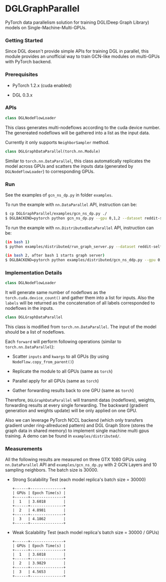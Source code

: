 # DGLGraphParallel

PyTorch data parallelism solution for training DGL(Deep Graph Library) models on Single-Machine-Multi-GPUs.

### Getting Started

Since DGL doesn't provide simple APIs for training DGL in parallel, this module provides an unofficial way to train GCN-like modules on multi-GPUs with PyTorch backend.

### Prerequisites

* PyTorch 1.2.x (cuda enabled)

* DGL 0.3.x

### APIs

```python
class DGLNodeFlowLoader
```
This class generates multi-nodeflows according to the cuda device number. The genereated nodeflows will be gathered into a list as the input data.

Currently it only supports `NeighborSampler` method.

```python
class DGLGraphDataParallel(torch.nn.Module)
```
Similar to `torch.nn.DataParallel`, this class automatically replicates the model across GPUs and scatters the inputs data (generated by `DGLNodeFlowLoader`) to corresponding GPUs.

### Run

See the examples of `gcn_ns_dp.py` in folder `examples`.

To run the example with `nn.DataParallel` API, instruction can be:

```sh
$ cp DGLGraphParallel/examples/gcn_ns_dp.py ./
$ DGLBACKEND=pytorch python gcn_ns_dp.py --gpu 0,1,2 --dataset reddit-self-loop --num-neighbors 10 --batch-size 30000 --test-batch-size 30000
```

To run the example with `nn.DistributedDataParallel` API, instruction can be:

```sh
(in bash 1)
$ python examples/distributed/run_graph_server.py --dataset reddit-self-loop --num-workers 3
```

```sh
(in bash 2, after bash 1 starts graph server)
$ DGLBACKEND=pytorch python examples/distributed/gcn_ns_ddp.py --gpu 0,1 --dataset reddit-self-loop --num-neighbors 10 --batch-size 30000 --test-batch-size 10000
```

### Implementation Details

```python
class DGLNodeFlowLoader
```
It will generate same number of nodeflows as the `torch.cuda.device_count()` and gather them into a list for inputs. Also the `labels` will be returned as the concatenation of all labels corresponded to nodeflows in the inputs.

```python
class DGLGraphDataParallel
```
This class is modified from `torch.nn.DataParallel`. The input of the model should be a list of nodeflows. 

Each `forward` will perform following operations (similar to `torch.nn.DataParallel`):

  * Scatter `inputs` and `kwargs` to all GPUs (by using `NodeFlow.copy_from_parent()`)

  * Replicate the module to all GPUs (same as `torch`)

  * Parallel apply for all GPUs (same as `torch`)

  * Gather forwarding results back to one GPU (same as `torch`)

Therefore, `DGLGraphDataParallel` will transmit datas (nodeflows), weights, forwarding results at every single forwarding. The backward (gradient generation and weights update) will be only applied on one GPU.

Also we can leverage PyTorch NCCL backend (which only transfers gradient under ring-allreduced pattern) and DGL Graph Store (stores the graph data in shared memory) to implement single machine multi gpus training. A demo can be found in `examples/distributed/`.

### Measurements

All the following results are measured on three GTX 1080 GPUs using `nn.DataParallel` API and `examples/gcn_ns_dp.py` with 2 GCN Layers and 10 sampling neighbors. The batch size is 30000.

* Strong Scalability Test (each model replica's batch size = 30000)
  
  ```
  +------+---------------+  
  | GPUs | Epoch Time(s) |  
  +------+---------------+  
  |  1   | 3.6018        |  
  +------+---------------+  
  |  2   | 4.8981        |  
  +------+---------------+  
  |  3   | 4.1862        |  
  +------+---------------+ 
  ```

* Weak Scalability Test (each model replica's batch size = 30000 / GPUs)
  
  ```
  +------+---------------+
  | GPUs | Epoch Time(s) |
  +------+---------------+
  |  1   | 3.6018        |
  +------+---------------+
  |  2   | 3.9829        |
  +------+---------------+
  |  3   | 4.5653        |
  +------+---------------+
  ```
